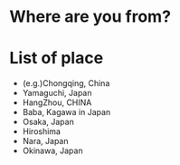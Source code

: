 # Where are you from?

# List of place
- (e.g.)Chongqing, China
- Yamaguchi, Japan
- HangZhou, CHINA
- Baba, Kagawa in Japan
- Osaka, Japan
- Hiroshima
- Nara, Japan
- Okinawa, Japan
